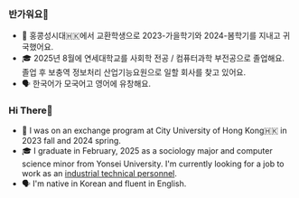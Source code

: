 ### 반가워요👋
- 📌 홍콩성시대🇭🇰에서 교환학생으로 2023-가을학기와 2024-봄학기를 지내고 귀국했어요.
- 🎓 2025년 8월에 연세대학교를 사회학 전공 / 컴퓨터과학 부전공으로 졸업해요. 졸업 후 보충역 정보처리 산업기능요원으로 일할 회사를 찾고 있어요.
- 🗣️ 한국어가 모국어고 영어에 유창해요.

### Hi There👋
- 📌 I was on an exchange program at City University of Hong Kong🇭🇰 in 2023 fall and 2024 spring.
- 🎓 I graduate in February, 2025 as a sociology major and computer science minor from Yonsei University. I'm currently looking for a job to work as an [industrial technical personnel](https://elaw.klri.re.kr/eng_service/lawView.do?lang=ENG&hseq=25744).
- 🗣️ I'm native in Korean and fluent in English.
<!--
**TrulyBright/TrulyBright** is a ✨ _special_ ✨ repository because its `README.md` (this file) appears on your GitHub profile.

Here are some ideas to get you started:

- 🔭 I’m currently working on ...
- 🌱 I’m currently learning ...
- 👯 I’m looking to collaborate on ...
- 🤔 I’m looking for help with ...
- 💬 Ask me about ...
- 📫 How to reach me: ...
- 😄 Pronouns: ...
- ⚡ Fun fact: ...
-->
